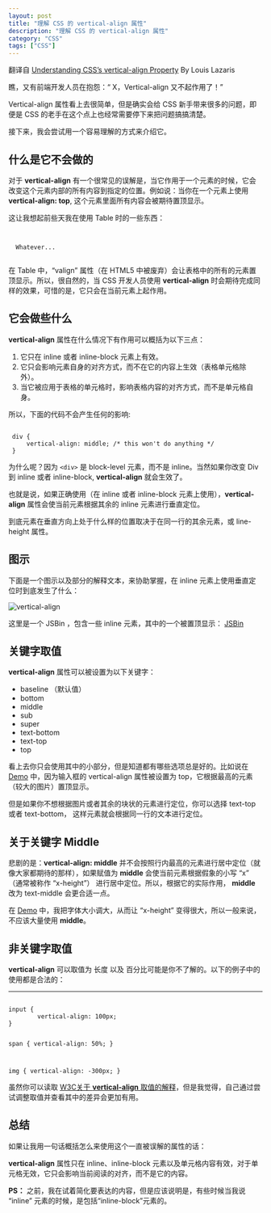 ```yaml
---
layout: post
title: "理解 CSS 的 vertical-align 属性"
description: "理解 CSS 的 vertical-align 属性"
category: "CSS"
tags: ["CSS"]
---
```


翻译自 [Understanding CSS’s vertical-align Property](http://www.impressivewebs.com/css-vertical-align/)  By Louis Lazaris

瞧，又有前端开发人员在抱怨：“ X，Vertical-align 又不起作用了！”

Vertical-align 属性看上去很简单，但是确实会给 CSS 新手带来很多的问题，即便是 CSS 的老手在这个点上也经常需要停下来把问题搞搞清楚。

接下来，我会尝试用一个容易理解的方式来介绍它。

## 什么是它不会做的 ##

对于 **vertical-align** 有一个很常见的误解是，当它作用于一个元素的时候，它会改变这个元素内部的所有内容到指定的位置。例如说：当你在一个元素上使用 **vertical-align: top**, 这个元素里面所有内容会被期待置顶显示。

这让我想起前些天我在使用 Table 时的一些东西：

<code>
  <td valign="top">  
  Whatever...  
  </td>
</code>

在 Table 中，“valign” 属性（在 HTML5 中被废弃）会让表格中的所有的元素置顶显示。所以，很自然的，当 CSS 开发人员使用 **vertical-align** 时会期待完成同样的效果，可惜的是，它只会在当前元素上起作用。

## 它会做些什么 ##
**vertical-align** 属性在什么情况下有作用可以概括为以下三点：

1. 它只在 inline 或者 inline-block 元素上有效。 
2. 它只会影响元素自身的对齐方式，而不在它的内容上生效（表格单元格除外）。
3. 当它被应用于表格的单元格时，影响表格内容的对齐方式，而不是单元格自身。

所以，下面的代码不会产生任何的影响:

<code>
 div {  
     vertical-align: middle; /* this won't do anything */  
 }  
</code>

为什么呢？因为 `<div>` 是 block-level 元素，而不是 inline。当然如果你改变 Div 到 inline 或者 inline-block, **vertical-align** 就会生效了。

也就是说，如果正确使用（在 inline 或者 inline-block 元素上使用），**vertical-align** 属性会使当前元素根据其余的 inline 元素进行垂直定位。

到底元素在垂直方向上处于什么样的位置取决于在同一行的其余元素，或 line-height 属性。

## 图示 ##
下面是一个图示以及部分的解释文本，来协助掌握，在 inline 元素上使用垂直定位时到底发生了什么：

![vertical-align](http://cdn.impressivewebs.com/2011-12/vertical-align-pic.jpg)

这里是一个 JSBin ，包含一些 inline 元素，其中的一个被置顶显示：
[JSBin](http://jsbin.com/isuvob/edit#html,live "Vertical Align") 

## 关键字取值 ##

**vertical-align** 属性可以被设置为以下关键字：

- baseline （默认值）
- bottom
- middle
- sub
- super
- text-bottom
- text-top
- top

看上去你只会使用其中的小部分，但是知道都有哪些选项总是好的。比如说在 [Demo](http://jsbin.com/isuvob/edit#html,live "Demo") 中，因为输入框的 vertical-align 属性被设置为 top，它根据最高的元素（较大的图片）置顶显示。

但是如果你不想根据图片或者其余的块状的元素进行定位，你可以选择 text-top 或者 text-bottom， 这样元素就会根据同一行的文本进行定位。
 
## 关于关键字 Middle ##
 
悲剧的是：**vertical-align: middle** 并不会按照行内最高的元素进行居中定位（就像大家都期待的那样），如果赋值为 **middle** 会使当前元素根据假象的小写 “x” （通常被称作 “x-height”） 进行居中定位。所以，根据它的实际作用， **middle** 改为 text-middle 会更合适一点。

在 [Demo](http://jsbin.com/apiqog/edit#html,live) 中，我把字体大小调大，从而让 “x-height” 变得很大，所以一般来说，不应该大量使用 **middle**。

## 非关键字取值 ##

**vertical-align** 可以取值为 长度 以及 百分比可能是你不了解的。以下的例子中的使用都是合法的：

----------

<code>
input {
        vertical-align: 100px;
}

span {
        vertical-align: 50%;
}

img {
        vertical-align: -300px;
}
</code>

虽然你可以读取 [W3C关于 **vertical-align** 取值的解释](http://www.w3.org/TR/CSS21/visudet.html#propdef-vertical-align "W3C关于 **vertical-align** 取值的解释")，但是我觉得，自己通过尝试调整取值并查看其中的差异会更加有用。

## 总结 ##
如果让我用一句话概括怎么来使用这个一直被误解的属性的话：

**vertical-align** 属性只在 inline、inline-block 元素以及单元格内容有效，对于单元格无效，它只会影响当前阅读的对齐，而不是它的内容。

**PS：** 之前，我在试着简化要表达的内容，但是应该说明是，有些时候当我说 “inline” 元素的时候，是包括“inline-block”元素的。 
